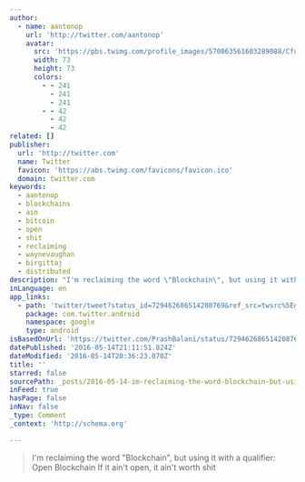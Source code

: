 ```yaml
---
author:
  - name: aantonop
    url: 'http://twitter.com/aantonop'
    avatar:
      src: 'https://pbs.twimg.com/profile_images/570063561603289088/CfuQCX0Y_bigger.png'
      width: 73
      height: 73
      colors:
        - - 241
          - 241
          - 241
        - - 42
          - 42
          - 42
related: []
publisher:
  url: 'http://twitter.com'
  name: Twitter
  favicon: 'https://abs.twimg.com/favicons/favicon.ico'
  domain: twitter.com
keywords:
  - aantonop
  - blockchains
  - ain
  - bitcoin
  - open
  - shit
  - reclaiming
  - waynevaughan
  - birgittaj
  - distributed
description: "I'm reclaiming the word \"Blockchain\", but using it with a qualifier: Open Blockchain If it ain't open, it ain't worth shit"
inLanguage: en
app_links:
  - path: 'twitter/tweet?status_id=729462686514208769&ref_src=twsrc%5Egoogle%7Ctwcamp%5Eandroidseo%7Ctwgr%5Estatus%7Ctwterm%5E729462686514208769'
    package: com.twitter.android
    namespace: google
    type: android
isBasedOnUrl: 'https://twitter.com/PrashBalani/status/729462686514208769'
datePublished: '2016-05-14T21:11:51.824Z'
dateModified: '2016-05-14T20:36:23.070Z'
title: ''
starred: false
sourcePath: _posts/2016-05-14-im-reclaiming-the-word-blockchain-but-using-it-with-a-qu.md
inFeed: true
hasPage: false
inNav: false
_type: Comment
_context: 'http://schema.org'

---
```

> I'm reclaiming the word "Blockchain", but using it with a qualifier: Open Blockchain If it ain't open, it ain't worth shit